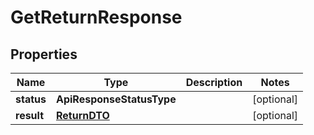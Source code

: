 

# GetReturnResponse


## Properties

Name | Type | Description | Notes
------------ | ------------- | ------------- | -------------
**status** | **ApiResponseStatusType** |  |  [optional]
**result** | [**ReturnDTO**](ReturnDTO.md) |  |  [optional]



